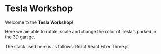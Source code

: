 <h1>Tesla Workshop</h1>

Welcome to the <b>Tesla Workshop</b>!

Here we are able to rotate, scale and change the color of Tesla's parked in the 3D garage.

The stack used here is as follows:
React
React Fiber
Three.js
